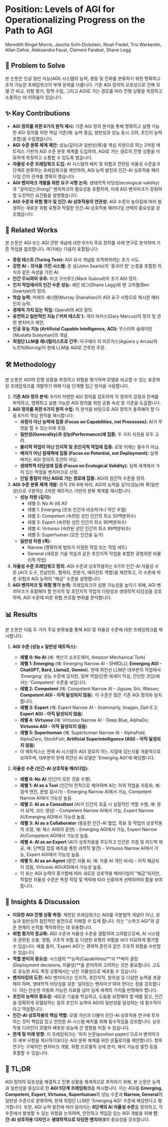 # Position: Levels of AGI for Operationalizing Progress on the Path to AGI

Meredith Ringel Morris, Jascha Sohl-Dickstein, Noah Fiedel, Tris Warkentin, Allan Dafoe, Aleksandra Faust, Clement Farabet, Shane Legg

## 🧩 Problem to Solve

본 논문은 인공 일반 지능(AGI) 시스템의 능력, 행동 및 진화를 분류하기 위한 명확하고 조작 가능한 프레임워크의 부재 문제를 다룹니다. 기존 AGI 정의의 모호성으로 인해 모델 간 비교, 위험 평가, 정책 수립, 그리고 AGI로 가는 경로를 따라 진행 상황을 측정하고 소통하는 데 어려움이 있습니다.

## ✨ Key Contributions

- **AGI 정의를 위한 6가지 원칙 제시:** 기존 AGI 정의 분석을 통해 명확하고 실행 가능한 AGI 정의를 위한 핵심 기준(예: 능력 중심, 일반성과 성능 동시 고려, 초인지 능력 포함)을 수립했습니다.
- **AGI 수준 분류 체계 제안:** 성능(깊이)과 일반성(폭)을 핵심 차원으로 하는 2차원 매트릭스 기반의 AGI 수준 분류 체계를 도입하여, AGI로 가는 경로의 진행 상황을 미묘하게 측정하고 소통할 수 있도록 했습니다.
- **자율성 수준 프레임워크 도입:** AI 시스템의 배치 및 위험과 관련된 자율성 수준을 6단계로 분류하는 프레임워크를 제안하여, AGI 능력 발전과 인간-AI 상호작용 패러다임 간의 관계를 명확히 했습니다.
- **AGI 벤치마크 개발을 위한 요구 사항 논의:** 생태학적 타당성(ecological validity)과 "살아있는(living)" 벤치마크의 필요성을 포함하여, 미래 AGI 벤치마크가 갖춰야 할 도전적인 요건들을 설명했습니다.
- **AGI 수준과 위험 평가 및 인간-AI 상호작용의 연관성:** AGI 수준이 높아짐에 따라 발생하는 새로운 위험 유형과 적절한 인간-AI 상호작용 패러다임 선택의 중요성을 강조했습니다.

## 📎 Related Works

본 논문은 AGI 또는 AGI 관련 개념에 대한 9가지 주요 정의를 사례 연구로 분석하며 기존 작업을 참조합니다. 여기에는 다음이 포함됩니다:

- **튜링 테스트 (Turing Test):** AGI 유사 개념을 조작화하려는 초기 시도.
- **강한 AI - 의식을 가진 시스템:** 존 설(John Searle)의 '중국어 방' 논증을 포함한 의식과 같은 속성을 가진 AI.
- **인간 두뇌와의 유추:** 마크 구브루드(Mark Gubrud)의 초기 AGI 정의.
- **인지 작업에서의 인간 수준 성능:** 셰인 레그(Shane Legg)와 벤 고어첼(Ben Goertzel)의 정의.
- **학습 능력:** 머레이 섀너핸(Murray Shanahan)이 AGI 요구 사항으로 제시한 메타인지 능력.
- **경제적 가치 있는 작업:** OpenAI의 AGI 정의.
- **유연하고 일반적인 지능 ('커피 테스트'):** 게리 마커스(Gary Marcus)의 정의 및 관련 벤치마크 제안.
- **인공 유능 지능 (Artificial Capable Intelligence, ACI):** 무스타파 술레이만(Mustafa Suleyman)의 개념.
- **최첨단 LLM을 제너럴리스트로 간주:** 아구에라 이 아르카스(Agüera y Arcas)와 노르빅(Norvig)이 현재 LLM을 AGI로 간주한 주장.

## 🛠️ Methodology

본 논문은 AGI의 진행 상황을 측정하고 위험을 평가하며 모델을 비교할 수 있는 표준화된 프레임워크를 개발하기 위해 다음 단계별 접근 방식을 사용합니다.

1. **기존 AGI 정의 분석:** 9가지 저명한 AGI 정의를 검토하여 각 정의의 강점과 한계를 파악하고, 명확하고 실행 가능한 AGI 정의를 위한 공통 속성 및 기준을 도출합니다.
2. **AGI 정의를 위한 6가지 원칙 수립:** 이 분석을 바탕으로 AGI 정의가 충족해야 할 다음 6가지 핵심 원칙을 제시합니다:
   - **과정이 아닌 능력에 집중 (Focus on Capabilities, not Processes):** AI가 무엇을 할 수 있는지에 초점.
   - **일반성($\text{Generality}$)과 성능($\text{Performance}$)에 집중:** 두 가지 차원을 모두 고려.
   - **물리적 작업이 아닌 인지적 및 초인지적 작업에 집중:** 로봇 의체는 필수가 아님.
   - **배치가 아닌 잠재력에 집중 (Focus on Potential, not Deployment):** 실제 배치는 AGI 정의의 조건이 아님.
   - **생태학적 타당성에 집중 (Focus on Ecological Validity):** 실제 세계에서 가치 있는 작업을 벤치마크로 선정.
   - **단일 종점이 아닌 AGI로 가는 경로에 집중:** AGI의 점진적 수준을 정의.
3. **AGI 수준 분류 체계 개발:** 원칙 2와 6에 따라, AGI의 능력을 깊이(성능)와 폭(일반성)으로 구분하는 2차원 매트릭스 기반의 분류 체계를 제시합니다.
   - **성능 차원 (깊이):**
     - 레벨 0: No AI (비 AI)
     - 레벨 1: Emerging (초보 인간과 비슷하거나 약간 우월)
     - 레벨 2: Competent (숙련된 성인 인간의 최소 50백분위수)
     - 레벨 3: Expert (숙련된 성인 인간의 최소 90백분위수)
     - 레벨 4: Virtuoso (숙련된 성인 인간의 최소 99백분위수)
     - 레벨 5: Superhuman (모든 인간을 능가)
   - **일반성 차원 (폭):**
     - Narrow (명확하게 범위가 지정된 작업 또는 작업 세트)
     - General (새로운 기술 학습과 같은 초인지적 작업을 포함한 광범위한 비물리적 작업)
4. **자율성 수준 프레임워크 정의:** AGI 수준과 상호작용하는 6가지 인간-AI 자율성 수준 (AI가 도구, 컨설턴트, 협력자, 전문가, 에이전트 역할)을 제안하고, 각 수준에 따른 위험과 AGI 능력의 "해금" 수준을 설명합니다.
5. **AGI 벤치마크 및 위험 평가 논의:** 프레임워크의 실행 가능성을 높이기 위해, AGI 벤치마크가 포함해야 할 인지적 및 초인지적 작업의 다양성과 생태학적 타당성을 강조하며, AGI 수준에 따른 위험 프로필 변화를 분석합니다.

## 📊 Results

본 논문은 다음 두 가지 주요 분류표를 통해 AGI 및 자율성 수준에 대한 프레임워크를 제시합니다:

1. **AGI 수준 (성능 x 일반성 매트릭스):**

   - **레벨 0: No AI** (예: 계산기 소프트웨어, Amazon Mechanical Turk)
   - **레벨 1: Emerging** (예: Emerging Narrow AI - SHRDLU; **Emerging AGI - ChatGPT, Bard, Llama2, Gemini**). 현재 최전선 LLM은 대부분의 작업에서 'Emerging' 성능 수준에 있지만, 일부 작업(단편 에세이 작성, 간단한 코딩)에서는 'Competent' 수준을 보입니다.
   - **레벨 2: Competent** (예: Competent Narrow AI - Jigsaw, Siri, Watson; **Competent AGI - 아직 달성되지 않음**). 이 수준은 많은 기존 AGI 정의와 일치합니다.
   - **레벨 3: Expert** (예: Expert Narrow AI - Grammarly, Imagen, Dall-E 2; **Expert AGI - 아직 달성되지 않음**)
   - **레벨 4: Virtuoso** (예: Virtuoso Narrow AI - Deep Blue, AlphaGo; **Virtuoso AGI - 아직 달성되지 않음**)
   - **레벨 5: Superhuman** (예: Superhuman Narrow AI - AlphaFold, AlphaZero, StockFish; **Artificial Superintelligence (ASI) - 아직 달성되지 않음**)
   - 이 매트릭스는 현재 AI 시스템이 AGI 경로의 어느 지점에 있는지를 개괄적으로 보여주며, 대부분의 현재 최전선 AI 모델은 'Emerging AGI'에 해당합니다.

2. **자율성 수준 (인간-AI 상호작용 패러다임):**
   - **레벨 0: No AI** (인간이 모든 것을 수행)
   - **레벨 1: AI as a Tool** (인간이 전적으로 제어하며 AI는 하위 작업을 자동화, 예: 검색 엔진, 문법 검사기) - Emerging Narrow AI에서 가능, Competent Narrow AI에서 가능성 높음.
   - **레벨 2: AI as a Consultant** (AI가 인간의 호출 시 실질적인 역할 수행, 예: 문서 요약, 코드 생성) - Competent Narrow AI에서 가능, Expert Narrow AI/Emerging AGI에서 가능성 높음.
   - **레벨 3: AI as a Collaborator** (동등한 인간-AI 협업, 목표 및 작업의 상호작용적 조정, 예: 체스 AI와의 훈련) - Emerging AGI에서 가능, Expert Narrow AI/Competent AGI에서 가능성 높음.
   - **레벨 4: AI as an Expert** (AI가 상호작용을 주도하고 인간은 지침 및 피드백 제공, 예: 단백질 접힘 예측을 통한 과학적 발견) - Virtuoso Narrow AI에서 가능, Expert AGI에서 가능성 높음.
   - **레벨 5: AI as an Agent** (완전 자율 AI, 예: 자율 AI 개인 비서) - 아직 해금되지 않음, Virtuoso AGI/ASI에서 가능성 높음.
   - 이 표는 AGI 능력이 증가함에 따라 새로운 상호작용 패러다임이 "해금"되지만, 적절한 자율성 수준은 특정 작업 및 맥락에 따라 신중하게 선택되어야 함을 보여줍니다.

## 🧠 Insights & Discussion

- **미묘한 AGI 진행 상황 측정:** 제안된 프레임워크는 AGI를 이분법적 개념이 아닌, 성능과 일반성의 점진적인 발전으로 이해할 수 있게 합니다. 이는 "스파크 AGI"와 같은 현재의 논의를 맥락화하는 데 유용합니다.
- **위험 평가의 정교화:** AGI 수준과 자율성 수준을 결합하여 고려함으로써, AI 시스템과 관련된 오용, 정렬, 구조적 위험 등 다양한 유형의 위험을 보다 미묘하게 평가할 수 있습니다. 예를 들어, 'Expert AGI'는 경제적 혼란과 같은 구조적 위험을 수반할 수 있습니다.
- **역할 분리의 중요성:** 시스템의 **능력(Capabilities)**과 **배치 결정(Deployment decisions, 자율성)**을 분리하여 고려하는 것은 중요합니다. 고도로 유능한 AI도 특정 상황에서는 낮은 자율성으로 배포될 수 있습니다.
- **벤치마킹의 도전:** AGI 벤치마크는 인지적, 초인지적, 창의성 등 다양한 능력을 포괄해야 하며, 생태학적 타당성을 갖춘 '살아있는 벤치마크'여야 한다는 점을 강조합니다. 이는 단순한 자동화 가능한 지표를 넘어 실제 세계의 가치를 반영해야 합니다.
- **초인지 능력의 중요성:** 새로운 기술을 학습하고, 도움을 요청해야 할 때를 알고, 인간을 정확하게 모델링하는 등의 초인지 능력이 AGI의 일반성을 달성하는 데 필수적이라고 역설합니다.
- **인간-AI 상호작용의 핵심 역할:** 모델 개선과 더불어 인간-AI 상호작용 연구에 투자하는 것이 책임감 있고 안전한 AI 시스템 배치를 위해 필수적임을 강조합니다. 상호작용 디자인이 모델의 배포된 성능에 큰 영향을 미칠 수 있습니다.
- **한계 및 미래 방향:** 이 프레임워크는 '위치 논문(position paper)'으로서 벤치마크의 세부 사항을 제시하기보다는 AGI 분류 체계를 위한 온톨로지를 제안합니다. 향후 연구는 구체적인 벤치마크 개발, 위험 프로필의 상세 분석, 해석 가능성 발전 등을 포함할 수 있습니다.

## 📌 TL;DR

AGI 정의의 모호성을 해결하고 진행 상황을 체계적으로 추적하기 위해, 본 논문은 능력과 일반성을 중심으로 한 **AGI 5단계 프레임워크**를 제시합니다. 이는 AGI를 **Emerging, Competent, Expert, Virtuoso, Superhuman**의 성능 수준과 **Narrow, General**의 일반성 수준으로 분류하며, 현재 최첨단 LLM은 'Emerging AGI' 수준에 해당한다고 평가합니다. 또한, AGI 능력 발전에 따라 달라지는 **6단계의 AI 자율성 수준**을 정의하고, 각 수준에서 발생할 수 있는 위험을 논의하며, 안전하고 책임감 있는 AGI 개발을 위해 **인간-AI 상호작용 디자인**과 **생태학적으로 타당한 벤치마크**의 중요성을 강조합니다.
